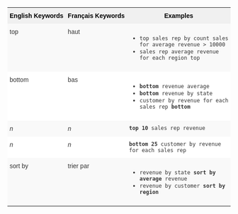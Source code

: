 <style type="text/css">
.tg  {border-collapse:collapse;border-spacing:0;border:none;border-color:#ccc;}
.tg td{font-family:Arial, sans-serif;font-size:14px;padding:10px 5px;border-style:solid;border-width:0px;overflow:hidden;word-break:normal;border-color:#ccc;color:#333;background-color:#fff;}
.tg th{font-family:Arial, sans-serif;font-size:14px;font-weight:normal;padding:10px 5px;border-style:solid;border-width:0px;overflow:hidden;word-break:normal;border-color:#ccc;color:#333;background-color:#f0f0f0;}
.tg .tg-31q5{white-space:nowrap;background-color:#f0f0f0;color:#000;font-weight:bold;vertical-align:top}
.tg .tg-b7b8{background-color:#f9f9f9;vertical-align:top}
.tg .tg-yw4l{vertical-align:top}
</style>
<table class="tg">
  <tr>
    <th class="tg-31q5">English Keywords</th>
    <th class="tg-31q5">Français Keywords</th>
    <th class="tg-31q5">Examples</th>
  </tr>
  <tr>
    <td class="tg-b7b8">top</td>
    <td class="tg-b7b8">haut</td>
    <td class="tg-b7b8">
    <ul><li><code>top sales rep by count sales for average revenue > 10000</code></li>
    <li><code>sales rep average revenue for each region top </code></li> </ul>
    </td>
  </tr>
  <tr>
    <td class="tg-yw4l">bottom</td>
    <td class="tg-yw4l">bas</td>
    <td class="tg-yw4l">
    <ul><li><code><b>bottom</b> revenue average</code></li>
    <li><code><b>bottom</b> revenue by state</code></li>
    <li><code>customer by revenue for each sales rep <b>bottom</b></code></li></ul>
    </td>
  </tr>
  <tr>
    <td class="tg-b7b8"><i>n</i></td>
    <td class="tg-b7b8"><i>n</i></td>
    <td class="tg-b7b8">
    <code><b>top 10</b> sales rep revenue</code>
    </td>
  </tr>
  <tr>
    <td class="tg-yw4l"><i>n</i></td>
    <td class="tg-yw4l"><i>n</i></td>
    <td class="tg-yw4l">
    <code><b>bottom 25</b> customer by revenue for each sales rep</code>
    </td>
  </tr>
  <tr>
    <td class="tg-b7b8">sort by</td>
    <td class="tg-b7b8">trier par</td>
    <td class="tg-b7b8">
    <ul>
    <li><code>revenue by state <b>sort by average</b> revenue</code></li>
    <li><code>revenue by customer <b>sort by region</b></code></li>
    </ul>
    </td>
  </tr>
</table>
